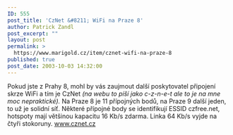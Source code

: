 ```yaml
---
ID: 555
post_title: 'CzNet &#8211; WiFi na Praze 8'
author: Patrick Zandl
post_excerpt: ""
layout: post
permalink: >
  https://www.marigold.cz/item/cznet-wifi-na-praze-8
published: true
post_date: 2003-10-03 14:32:00
---
```

Pokud jste z Prahy 8, mohl by vás zaujmout další poskytovatel připojení skrze WiFi a tím je CzNet <EM>(na webu to píší jako c-z-n-e-t ale to je na mne moc nepraktické).</EM> Na Praze 8 je 11 přípojných bodů, na Praze 9 další jeden, to už je solidní síť. Některé přípojné body se identifikují ESSID czfree.net, hotspoty mají většinou kapacitu 16 Kb/s zdarma. Linka 64 Kb/s vyjde na čtyři stokoruny. <A href="http://www.cznet.cz">www.cznet.cz</A>